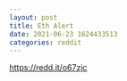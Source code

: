 ```yaml
--- 
layout: post 
title: Eth Alert 
date: 2021-06-23 1624433513 
categories: reddit 
--- 
```

https://redd.it/o67zjc